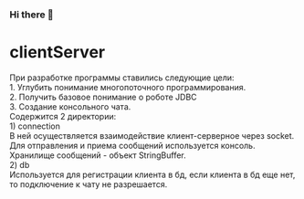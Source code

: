 ### Hi there 👋
<h1>clientServer</h1>
При разработке программы ставились следующие цели:</br>
1. Углубить понимание многопоточного программирования.</br>
2. Получить базовое понимание о роботе JDBC</br>
3. Создание консольного чата.</br>
Содержится 2 директории:</br>
1) connection </br>
В ней осуществляется взаимодействие клиент-серверное через socket. Для отправления и приема сообщений используется консоль. Хранилище сообщений - объект StringBuffer.</br>
2) db </br>
Используется для регистрации клиента в бд, если клиента в бд еще нет, то подключение к чату не разрешается.





<!--
**litvinoval/litvinoval** is a ✨ _special_ ✨ repository because its `README.md` (this file) appears on your GitHub profile.

Here are some ideas to get you started:

- 🔭 I’m currently working on ...
- 🌱 I’m currently learning ...
- 👯 I’m looking to collaborate on ...
- 🤔 I’m looking for help with ...
- 💬 Ask me about ...
- 📫 How to reach me: ...
- 😄 Pronouns: ...
- ⚡ Fun fact: ...
-->

